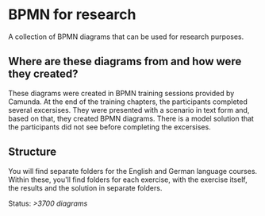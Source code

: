 # BPMN for research
A collection of BPMN diagrams that can be used for research purposes.

## Where are these diagrams from and how were they created?
These diagrams were created in BPMN training sessions provided by Camunda. At the end of the training chapters, the participants completed several excersises. They were presented with a scenario in text form and, based on that, they created BPMN diagrams. There is a model solution that the participants did not see before completing the excersises.

## Structure
You will find separate folders for the English and German language courses. Within these, you'll find folders for each exercise, with the exercise itself, the results and the solution in separate folders.

Status: *>3700 diagrams*